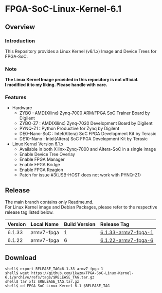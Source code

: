 FPGA-SoC-Linux-Kernel-6.1
====================================================================================

Overview
------------------------------------------------------------------------------------

### Introduction

This Repository provides a Linux Kernel (v6.1.x) Image and Device Trees for FPGA-SoC.

### Note

**The Linux Kernel Image provided in this repository is not official.**    
**I modified it to my liking. Please handle with care.**    

### Features

* Hardware
  + ZYBO    : AMD(Xilinx) Zynq-7000 ARM/FPGA SoC Trainer Board by Digilent
  + ZYBO-Z7 : AMD(Xilinx) Zynq-7020 Development Board by Digilent
  + PYNQ-Z1 : Python Productive for Zynq by Digilent
  + DE0-Nano-SoC : Intel(Altera) SoC FPGA Development Kit by Terasic
  + DE10-Nano    : Intel(Altera) SoC FPGA Development Kit by Terasic
* Linux Kernel Version 6.1.x
  + Available in both Xilinx-Zynq-7000 and Altera-SoC in a single image
  + Enable Device Tree Overlay
  + Enable FPGA Manager
  + Enable FPGA Bridge
  + Enable FPGA Reagion
  + Patch for issue #3(USB-HOST does not work with PYNQ-Z1)

Release
------------------------------------------------------------------------------------

The main branch contains only Readme.md.     
For Linux Kernel image and Debian Packages, please refer to the respective release tag listed below.

| Version  | Local Name          | Build Version | Release Tag |
|:---------|:--------------------|:--------------|:------------|
| 6.1.33   | armv7-fpga          | 1             | [6.1.33-armv7-fpga-1](https://github.com/ikwzm/FPGA-SoC-Linux-Kernel-6.1/tree/6.1.33-armv7-fpga-1) |
| 6.1.22   | armv7-fpga          | 6             | [6.1.22-armv7-fpga-6](https://github.com/ikwzm/FPGA-SoC-Linux-Kernel-6.1/tree/6.1.22-armv7-fpga-6) |

Download
------------------------------------------------------------------------------------

```console
shell$ export RELEASE_TAG=6.1.33-armv7-fpga-1
shell$ wget https://github.com/ikwzm/FPGA-SoC-Linux-Kernel-6.1/archive/refs/tags/$RELEASE_TAG.tar.gz
shell$ tar xfz $RELEASE_TAG.tar.gz
shell$ cd FPGA-SoC-Linux-Kernel-6.1-$RELEASE_TAG
```